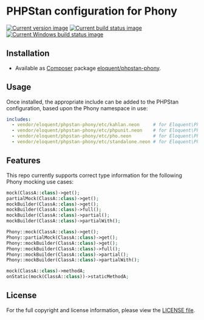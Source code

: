 # PHPStan configuration for Phony

[![Current version image][version-image]][current version]
[![Current build status image][build-image]][current build status]
[![Current Windows build status image][windows-build-image]][current windows build status]

[build-image]: https://img.shields.io/travis/eloquent/phpstan-phony/master.svg?style=flat-square "Current build status for the master branch"
[current build status]: https://travis-ci.org/eloquent/phpstan-phony
[current version]: https://packagist.org/packages/eloquent/phpstan-phony
[current windows build status]: https://ci.appveyor.com/project/eloquent/phpstan-phony
[version-image]: https://img.shields.io/packagist/v/eloquent/phpstan-phony.svg?style=flat-square "This project uses semantic versioning"
[windows-build-image]: https://img.shields.io/appveyor/ci/eloquent/phpstan-phony/master.svg?label=windows&style=flat-square "Current Windows build status for the master branch"

## Installation

- Available as [Composer] package [eloquent/phpstan-phony].

[composer]: http://getcomposer.org/
[eloquent/phpstan-phony]: https://packagist.org/packages/eloquent/phpstan-phony

## Usage

Once installed, the appropriate include can be added to the PHPStan
configuration, based upon the Phony namespace in use:

```yaml
includes:
  - vendor/eloquent/phpstan-phony/etc/kahlan.neon     # for Eloquent\Phony\Kahlan
  - vendor/eloquent/phpstan-phony/etc/phpunit.neon    # for Eloquent\Phony\Phpunit
  - vendor/eloquent/phpstan-phony/etc/pho.neon        # for Eloquent\Phony\Pho
  - vendor/eloquent/phpstan-phony/etc/standalone.neon # for Eloquent\Phony
```

## Features

This repo currently supports correct type information for the following Phony
mocking use cases:

```php
mock(ClassA::class)->get();
partialMock(ClassA::class)->get();
mockBuilder(ClassA::class)->get();
mockBuilder(ClassA::class)->full();
mockBuilder(ClassA::class)->partial();
mockBuilder(ClassA::class)->partialWith();

Phony::mock(ClassA::class)->get();
Phony::partialMock(ClassA::class)->get();
Phony::mockBuilder(ClassA::class)->get();
Phony::mockBuilder(ClassA::class)->full();
Phony::mockBuilder(ClassA::class)->partial();
Phony::mockBuilder(ClassA::class)->partialWith();

mock(ClassA::class)->methodA;
onStatic(mock(ClassA::class))->staticMethodA;
```

## License

For the full copyright and license information, please view the [LICENSE file].

[license file]: LICENSE
